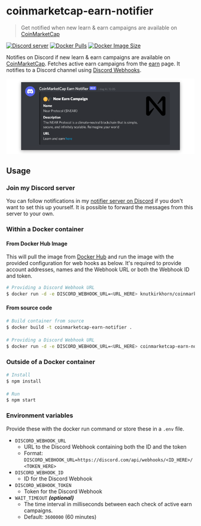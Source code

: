 # coinmarketcap-earn-notifier

> Get notified when new learn & earn campaigns are available on [CoinMarketCap](https://coinmarketcap.com/)

[![Discord server](https://img.shields.io/discord/891699682961686549?color=5865F2&logo=discord&logoColor=white)](https://discord.gg/CBtDPB5eFE) [![Docker Pulls](https://img.shields.io/docker/pulls/knutkirkhorn/coinmarketcap-earn-notifier)](https://hub.docker.com/r/knutkirkhorn/coinmarketcap-earn-notifier) [![Docker Image Size](https://badgen.net/docker/size/knutkirkhorn/coinmarketcap-earn-notifier)](https://hub.docker.com/r/knutkirkhorn/coinmarketcap-earn-notifier)

Notifies on Discord if new learn & earn campaigns are available on [CoinMarketCap](https://coinmarketcap.com/). Fetches active earn campaigns from the [earn](https://coinmarketcap.com/earn) page. It notifies to a Discord channel using [Discord Webhooks](https://discord.com/developers/docs/resources/webhook).

<div align="center">
	<img src="https://raw.githubusercontent.com/knutkirkhorn/coinmarketcap-earn-notifier/main/media/example.png" alt="CoinMarketCap earn campaign notification example">
</div>

## Usage

### Join my Discord server

You can follow notifications in my [notifier server on Discord](https://discord.gg/CBtDPB5eFE) if you don't want to set this up yourself. It is possible to forward the messages from this server to your own.

### Within a Docker container

#### From Docker Hub Image

This will pull the image from [Docker Hub](https://hub.docker.com/) and run the image with the provided configuration for web hooks as below. It's required to provide account addresses, names and the Webhook URL or both the Webhook ID and token.

```sh
# Providing a Discord Webhook URL
$ docker run -d -e DISCORD_WEBHOOK_URL=<URL_HERE> knutkirkhorn/coinmarketcap-earn-notifier
```

#### From source code

```sh
# Build container from source
$ docker build -t coinmarketcap-earn-notifier .

# Providing a Discord Webhook URL
$ docker run -d -e DISCORD_WEBHOOK_URL=<URL_HERE> coinmarketcap-earn-notifier
```

### Outside of a Docker container

```sh
# Install
$ npm install

# Run
$ npm start
```

### Environment variables

Provide these with the docker run command or store these in a `.env` file.

- `DISCORD_WEBHOOK_URL`
    - URL to the Discord Webhook containing both the ID and the token
    - Format: `DISCORD_WEBHOOK_URL=https://discord.com/api/webhooks/<ID_HERE>/<TOKEN_HERE>`
- `DISCORD_WEBHOOK_ID`
    - ID for the Discord Webhook
- `DISCORD_WEBHOOK_TOKEN`
    - Token for the Discord Webhook
- `WAIT_TIMEOUT` ***(optional)***
    - The time interval in milliseconds between each check of active earn campaigns.
    - Default: `3600000` (60 minutes)
